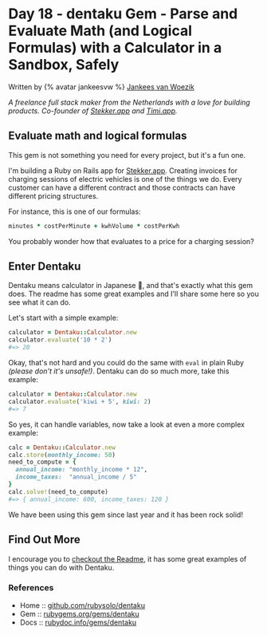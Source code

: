 # Day 18 - dentaku Gem - Parse and Evaluate Math (and Logical Formulas) with a Calculator in a Sandbox, Safely

Written by {% avatar jankeesvw %} [Jankees van Woezik](https://github.com/jankeesvw)

_A freelance full stack maker from the Netherlands with a love for building products. Co-founder of [Stekker.app](https://stekker.app) and [Timi.app](https://timiapp.com)._



## Evaluate math and logical formulas

This gem is not something you need for every project, but it's a fun one.

I'm building a Ruby on Rails app for [Stekker.app](https://stekker.app/). Creating invoices for charging sessions of electric vehicles is one of the things we do. Every customer can have a different contract and those contracts can have different pricing structures.

For instance, this is one of our formulas:

```ruby
minutes * costPerMinute + kwhVolume * costPerKwh
```

You probably wonder how that evaluates to a price for a charging session?


## Enter Dentaku

Dentaku means calculator in Japanese :abacus:, and that's exactly what this gem does. The readme has some great examples and I'll share some here so you see what it can do.

Let's start with a simple example:

```ruby
calculator = Dentaku::Calculator.new
calculator.evaluate('10 * 2')
#=> 20
```

Okay, that's not hard and you could do the same with `eval` in plain Ruby _(please don't it's unsafe!)_. Dentaku can do so much more, take this example:

```ruby
calculator = Dentaku::Calculator.new
calculator.evaluate('kiwi + 5', kiwi: 2)
#=> 7
```

So yes, it can handle variables, now take a look at even a more complex example:

```ruby
calc = Dentaku::Calculator.new
calc.store(monthly_income: 50)
need_to_compute = {
  annual_income: "monthly_income * 12",
  income_taxes:  "annual_income / 5"
}
calc.solve!(need_to_compute)
#=> { annual_income: 600, income_taxes: 120 }
```

We have been using this gem since last year and it has been rock solid!


## Find Out More

I encourage you to [checkout the Readme](https://github.com/rubysolo/dentaku), it has some great examples of things you can do with Dentaku.

### References

- Home :: [github.com/rubysolo/dentaku](https://github.com/rubysolo/dentaku)
- Gem  :: [rubygems.org/gems/dentaku](https://rubygems.org/gems/dentaku)
- Docs :: [rubydoc.info/gems/dentaku](https://www.rubydoc.info/gems/dentaku/)
